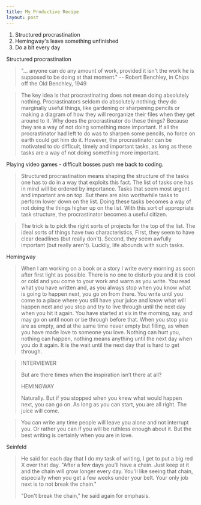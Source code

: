```yaml
---
title: My Productive Recipe
layout: post
---
```


1. Structured procrastination
2. Hemingway's leave something unfinished
3. Do a bit every day

Structured procrastination
> "... anyone can do any amount of work, provided it isn't the work he is supposed to be doing at that moment." -- Robert Benchley, in Chips off the Old Benchley, 1949

>  The key idea is that procrastinating does not mean doing absolutely nothing. Procrastinators seldom do absolutely nothing; they do marginally useful things, like gardening or sharpening pencils or making a diagram of how they will reorganize their files when they get around to it. Why does the procrastinator do these things? Because they are a way of not doing something more important. If all the procrastinator had left to do was to sharpen some pencils, no force on earth could get him do it. However, the procrastinator can be motivated to do difficult, timely and important tasks, as long as these tasks are a way of not doing something more important.

Playing video games - difficult bosses push me back to coding.

> Structured procrastination means shaping the structure of the tasks one has to do in a way that exploits this fact. The list of tasks one has in mind will be ordered by importance. Tasks that seem most urgent and important are on top. But there are also worthwhile tasks to perform lower down on the list. Doing these tasks becomes a way of not doing the things higher up on the list. With this sort of appropriate task structure, the procrastinator becomes a useful citizen.

> The trick is to pick the right sorts of projects for the top of the list. The ideal sorts of things have two characteristics, First, they seem to have clear deadlines (but really don't). Second, they seem awfully important (but really aren't). Luckily, life abounds with such tasks.


Hemingway

> When I am working on a book or a story I write every morning as soon after first light as possible. 
> There is no one to disturb you and it is cool or cold and you come to your work and warm as you write. 
> You read what you have written and, as you always stop when you know what is going to happen next, you go on from there. 
> You write until you come to a place where you still have your juice and know what will happen next 
> and you stop and try to live through until the next day when you hit it again. 
> You have started at six in the morning, say, and may go on until noon or be through before that. 
> When you stop you are as empty, and at the same time never empty but filling, 
> as when you have made love to someone you love. Nothing can hurt you, nothing can happen, 
> nothing means anything until the next day when you do it again. 
> It is the wait until the next day that is hard to get through.



> INTERVIEWER
> 
> But are there times when the inspiration isn’t there at all?
> 
> HEMINGWAY
> 
> Naturally. But if you stopped when you knew what would happen next, you can go on. As long as you can start, you are all right. The juice will come.

> You can write any time people will leave you alone and not interrupt you. Or rather you can if you will be ruthless enough about it. But the best writing is certainly when you are in love.


Seinfeld
> He said for each day that I do my task of writing, I get to put a big red X over that day. 
> "After a few days you'll have a chain. Just keep at it and the chain will grow longer every day. 
> You'll like seeing that chain, especially when you get a few weeks under your belt. 
> Your only job next is to not break the chain."
> 
> "Don't break the chain," he said again for emphasis.

[hemingway]: http://www.theparisreview.org/interviews/4825/the-art-of-fiction-no-21-ernest-hemingway
[strucproc]: http://www.structuredprocrastination.com/
[seinfeld]: http://lifehacker.com/281626/jerry-seinfelds-productivity-secret

